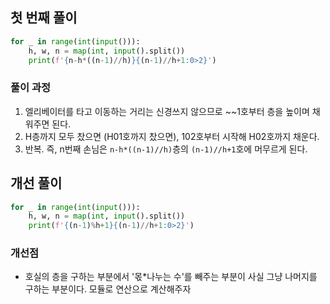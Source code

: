 ## 첫 번째 풀이
```python
for _ in range(int(input())):
    h, w, n = map(int, input().split())
    print(f'{n-h*((n-1)//h)}{(n-1)//h+1:0>2}')
```

### 풀이 과정
1. 엘리베이터를 타고 이동하는 거리는 신경쓰지 않으므로 ~~1호부터 층을 높이며 채워주면 된다.
2. H층까지 모두 찼으면 (H01호까지 찼으면), 102호부터 시작해 H02호까지 채운다.
3. 반복. 즉, n번째 손님은 `n-h*((n-1)//h)`층의 `(n-1)//h+1`호에 머무르게 된다.

## 개선 풀이
```python
for _ in range(int(input())):
    h, w, n = map(int, input().split())
    print(f'{(n-1)%h+1}{(n-1)//h+1:0>2}')
```

### 개선점
- 호실의 층을 구하는 부분에서 '몫*나누는 수'를 빼주는 부분이 사실 그냥 나머지를 구하는 부분이다. 모듈로 연산으로 계산해주자